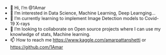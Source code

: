 - 👋 Hi, I’m @1Amar
- 👀 I’m interested in Data Science, Machine Learning, Deep Learnging...
- 🌱 I’m currently learning to implement Image Detection models to Covid-19 X-rays
- 💞️ I’m looking to collaborate on Open source projects where I can use my knowlwdge of stats, Machine learning.
- 📫 How to reach me https://www.kaggle.com/amarpattanshetti or https://github.com/1Amar


